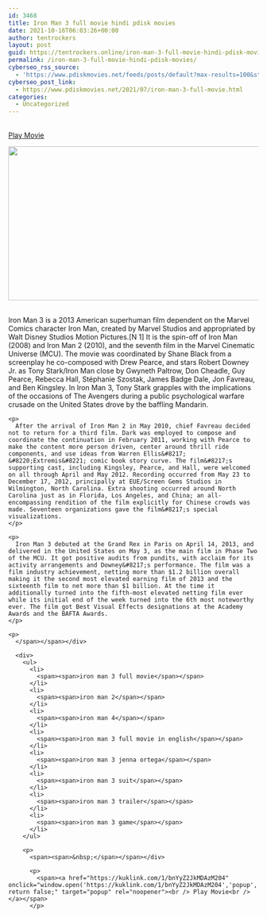 ```yaml
---
id: 3468
title: Iron Man 3 full movie hindi pdisk movies
date: 2021-10-16T06:03:26+00:00
author: tentrockers
layout: post
guid: https://tentrockers.online/iron-man-3-full-movie-hindi-pdisk-movies/
permalink: /iron-man-3-full-movie-hindi-pdisk-movies/
cyberseo_rss_source:
  - 'https://www.pdiskmovies.net/feeds/posts/default?max-results=100&start-index=1301'
cyberseo_post_link:
  - https://www.pdiskmovies.net/2021/07/iron-man-3-full-movie.html
categories:
  - Uncategorized
---
```

<a href="https://kuklink.com/1/bnYyZ2JkMDAzM204" onclick="window.open('https://kuklink.com/1/bnYyZ2JkMDAzM204','popup','width=600,height=600'); return false;" target="popup" rel="noopener"><br /> Play Movie<br /> </a>

<div>
  <div class="separator">
    <a href="https://www.pdisk.net/share-video?videoid=nv2gbd0033m8" target="_blank" rel="noopener"><img loading="lazy" border="0" data-original-height="291" data-original-width="600" height="310" src="https://1.bp.blogspot.com/-_gwzHRZmvig/YO1F-DVuPfI/AAAAAAAAY08/cAdSn9IjdFAyA3tVznJkSVF9-ChACnbpACLcBGAsYHQ/w640-h310/ironman%2Bfull%2Bmovie.jpg" width="640" /></a>
  </div>
  
  <p>
    <span><br /><span>Iron Man 3 is a 2013 American superhuman film dependent on the Marvel Comics character Iron Man, created by Marvel Studios and appropriated by Walt Disney Studios Motion Pictures.[N 1] It is the spin-off of Iron Man (2008) and Iron Man 2 (2010), and the seventh film in the Marvel Cinematic Universe (MCU). The movie was coordinated by Shane Black from a screenplay he co-composed with Drew Pearce, and stars Robert Downey Jr. as Tony Stark/Iron Man close by Gwyneth Paltrow, Don Cheadle, Guy Pearce, Rebecca Hall, Stéphanie Szostak, James Badge Dale, Jon Favreau, and Ben Kingsley. In Iron Man 3, Tony Stark grapples with the implications of the occasions of The Avengers during a public psychological warfare crusade on the United States drove by the baffling Mandarin. </p> 
    
    <p>
      After the arrival of Iron Man 2 in May 2010, chief Favreau decided not to return for a third film. Dark was employed to compose and coordinate the continuation in February 2011, working with Pearce to make the content more person driven, center around thrill ride components, and use ideas from Warren Ellis&#8217; &#8220;Extremis&#8221; comic book story curve. The film&#8217;s supporting cast, including Kingsley, Pearce, and Hall, were welcomed on all through April and May 2012. Recording occurred from May 23 to December 17, 2012, principally at EUE/Screen Gems Studios in Wilmington, North Carolina. Extra shooting occurred around North Carolina just as in Florida, Los Angeles, and China; an all-encompassing rendition of the film explicitly for Chinese crowds was made. Seventeen organizations gave the film&#8217;s special visualizations.
    </p>
    
    <p>
      Iron Man 3 debuted at the Grand Rex in Paris on April 14, 2013, and delivered in the United States on May 3, as the main film in Phase Two of the MCU. It got positive audits from pundits, with acclaim for its activity arrangements and Downey&#8217;s performance. The film was a film industry achievement, netting more than $1.2 billion overall making it the second most elevated earning film of 2013 and the sixteenth film to net more than $1 billion. At the time it additionally turned into the fifth-most elevated netting film ever while its initial end of the week turned into the 6th most noteworthy ever. The film got Best Visual Effects designations at the Academy Awards and the BAFTA Awards.
    </p>
    
    <p>
      </span></span></div> 
      
      <div>
        <ul>
          <li>
            <span><span>iron man 3 full movie</span></span>
          </li>
          <li>
            <span><span>iron man 2</span></span>
          </li>
          <li>
            <span><span>iron man 4</span></span>
          </li>
          <li>
            <span><span>iron man 3 full movie in english</span></span>
          </li>
          <li>
            <span><span>iron man 3 jenna ortega</span></span>
          </li>
          <li>
            <span><span>iron man 3 suit</span></span>
          </li>
          <li>
            <span><span>iron man 3 trailer</span></span>
          </li>
          <li>
            <span><span>iron man 3 game</span></span>
          </li>
        </ul>
        
        <p>
          <span><span>&nbsp;</span></span></div> 
          
          <p>
            <span><a href="https://kuklink.com/1/bnYyZ2JkMDAzM204" onclick="window.open('https://kuklink.com/1/bnYyZ2JkMDAzM204','popup','width=600,height=600'); return false;" target="popup" rel="noopener"><br /> Play Movie<br /> </a></span>
          </p>